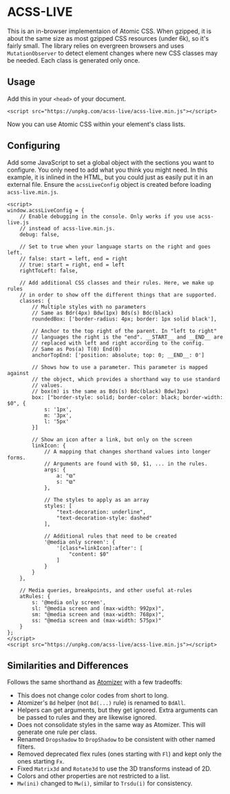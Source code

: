 ACSS-LIVE
=========

This is an in-browser implementaion of Atomic CSS. When gzipped, it is about the same size as most gzipped CSS resources (under 6k), so it's fairly small. The library relies on evergreen browsers and uses `MutationObserver` to detect element changes where new CSS classes may be needed. Each class is generated only once.


Usage
-----

Add this in your `<head>` of your document.

    <script src="https://unpkg.com/acss-live/acss-live.min.js"></script>

Now you can use Atomic CSS within your element's class lists.


Configuring
-----------

Add some JavaScript to set a global object with the sections you want to configure. You only need to add what you think you might need. In this example, it is inlined in the HTML, but you could just as easily put it in an external file. Ensure the `acssLiveConfig` object is created before loading `acss-live.min.js`.

    <script>
    window.acssLiveConfig = {
        // Enable debugging in the console. Only works if you use acss-live.js
        // instead of acss-live.min.js.
        debug: false,

        // Set to true when your language starts on the right and goes left.
        // false: start = left, end = right
        // true: start = right, end = left
        rightToLeft: false,

        // Add additional CSS classes and their rules. Here, we make up rules
        // in order to show off the different things that are supported.
        classes: {
            // Multiple styles with no parameters
            // Same as Bdr(4px) Bdw(1px) Bds(s) Bdc(black)
            roundedBox: ['border-radius: 4px; border: 1px solid black'],

            // Anchor to the top right of the parent. In "left to right"
            // languages the right is the "end". __START__ and __END__ are
            // replaced with left and right according to the config.
            // Same as Pos(a) T(0) End(0)
            anchorTopEnd: ['position: absolute; top: 0; __END__: 0']

            // Shows how to use a parameter. This parameter is mapped against
            // the object, which provides a shorthand way to use standard
            // values.
            // box(m) is the same as Bds(s) Bdc(black) Bdw(3px)
            box: ["border-style: solid; border-color: black; border-width: $0", {
                s: '1px',
                m: '3px',
                l: '5px'
            }]

            // Show an icon after a link, but only on the screen
            linkIcon: {
                // A mapping that changes shorthand values into longer forms.
                // Arguments are found with $0, $1, ... in the rules.
                args: {
                    a: "⧉"
                    s: "⧉"
                },

                // The styles to apply as an array
                styles: [
                    "text-decoration: underline",
                    "text-decoration-style: dashed"
                ],

                // Additional rules that need to be created
                '@media only screen': {
                    '[class*=linkIcon]:after': [
                        "content: $0"
                    ]
                }
            }
        },

        // Media queries, breakpoints, and other useful at-rules
        atRules: {
            s: '@media only screen',
            sl: "@media screen and (max-width: 992px)",
            sm: "@media screen and (max-width: 768px)",
            ss: "@media screen and (max-width: 575px)"
        }
    };
    </script>
    <script src="https://unpkg.com/acss-live/acss-live.min.js"></script>


Similarities and Differences
----------------------------

Follows the same shorthand as [Atomizer](https://acss.io/reference.html) with a few tradeoffs:

* This does not change color codes from short to long.
* Atomizer's `Bd` helper (not `Bd(...)` rule) is renamed to `BdAll`.
* Helpers can get arguments, but they get ignored. Extra arguments can be passed to rules and they are likewise ignored.
* Does not consolidate styles in the same way as Atomizer. This will generate one rule per class.
* Renamed `Dropshadow` to `DropShadow` to be consistent with other named filters.
* Removed deprecated flex rules (ones starting with `Fl`) and kept only the ones starting `Fx`.
* Fixed `Matrix3d` and `Rotate3d` to use the 3D transforms instead of 2D.
* Colors and other properties are not restricted to a list.
* `Mw(ini)` changed to `Mw(i)`, similar to `Trsdu(i)` for consistency.
